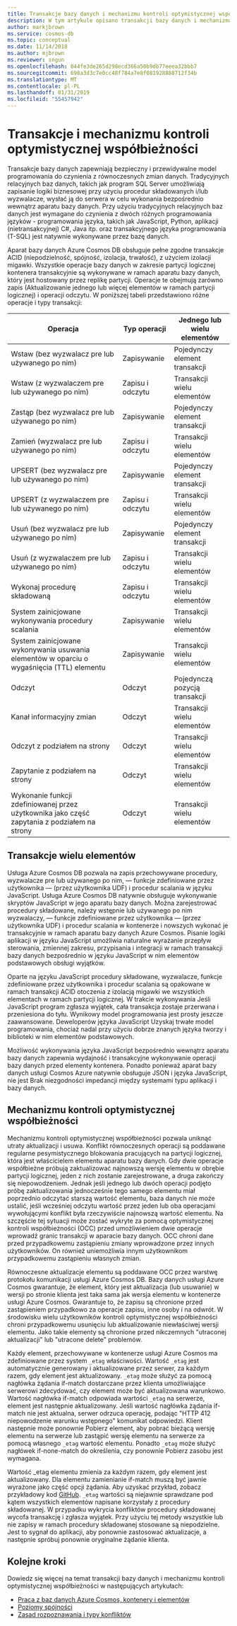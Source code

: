 ```yaml
---
title: Transakcje bazy danych i mechanizmu kontroli optymistycznej współbieżności w usłudze Azure Cosmos DB
description: W tym artykule opisano transakcji bazy danych i mechanizmu kontroli optymistycznej współbieżności w usłudze Azure Cosmos DB
author: markjbrown
ms.service: cosmos-db
ms.topic: conceptual
ms.date: 11/14/2018
ms.author: mjbrown
ms.reviewer: sngun
ms.openlocfilehash: 044fe3de265d298ecd366a50b9db77eeea32bbb7
ms.sourcegitcommit: 698a3d3c7e0cc48f784a7e8f081928888712f34b
ms.translationtype: MT
ms.contentlocale: pl-PL
ms.lasthandoff: 01/31/2019
ms.locfileid: "55457942"
---
```

# <a name="transactions-and-optimistic-concurrency-control"></a>Transakcje i mechanizmu kontroli optymistycznej współbieżności

Transakcje bazy danych zapewniają bezpieczny i przewidywalne model programowania do czynienia z równoczesnych zmian danych. Tradycyjnych relacyjnych baz danych, takich jak program SQL Server umożliwiają zapisanie logiki biznesowej przy użyciu procedur składowanych i/lub wyzwalacze, wysłać ją do serwera w celu wykonania bezpośrednio wewnątrz aparatu bazy danych. Przy użyciu tradycyjnych relacyjnych baz danych jest wymagane do czynienia z dwóch różnych programowania języków - programowania języka, takich jak JavaScript, Python, aplikacji (nietransakcyjnej) C#, Java itp. oraz transakcyjnego języka programowania (T-SQL) jest natywnie wykonywane przez bazę danych.

Aparat bazy danych Azure Cosmos DB obsługuje pełne zgodne transakcje ACID (niepodzielność, spójność, izolacja, trwałość), z użyciem izolacji migawki. Wszystkie operacje bazy danych w zakresie partycji logicznej kontenera transakcyjnie są wykonywane w ramach aparatu bazy danych, który jest hostowany przez replikę partycji. Operacje te obejmują zarówno zapis (Aktualizowanie jednego lub więcej elementów w ramach partycji logicznej) i operacji odczytu. W poniższej tabeli przedstawiono różne operacje i typy transakcji:

| **Operacja**  | **Typ operacji** | **Jednego lub wielu elementów** |
|---------|---------|---------|
| Wstaw (bez wyzwalacz pre lub używanego po nim) | Zapisywanie | Pojedynczy element transakcji |
| Wstaw (z wyzwalaczem pre lub używanego po nim) | Zapisu i odczytu | Transakcji wielu elementów |
| Zastąp (bez wyzwalacz pre lub używanego po nim) | Zapisywanie | Pojedynczy element transakcji |
| Zamień (wyzwalacz pre lub używanego po nim) | Zapisu i odczytu | Transakcji wielu elementów |
| UPSERT (bez wyzwalacz pre lub używanego po nim) | Zapisywanie | Pojedynczy element transakcji |
| UPSERT (z wyzwalaczem pre lub używanego po nim) | Zapisu i odczytu | Transakcji wielu elementów |
| Usuń (bez wyzwalacz pre lub używanego po nim) | Zapisywanie | Pojedynczy element transakcji |
| Usuń (z wyzwalaczem pre lub używanego po nim) | Zapisu i odczytu | Transakcji wielu elementów |
| Wykonaj procedurę składowaną | Zapisu i odczytu | Transakcji wielu elementów |
| System zainicjowane wykonywania procedury scalania | Zapisywanie | Transakcji wielu elementów |
| System zainicjowane wykonywania usuwania elementów w oparciu o wygaśnięcia (TTL) elementu | Zapisywanie | Transakcji wielu elementów |
| Odczyt | Odczyt | Pojedynczą pozycją transakcji |
| Kanał informacyjny zmian | Odczyt | Transakcji wielu elementów |
| Odczyt z podziałem na strony | Odczyt | Transakcji wielu elementów |
| Zapytanie z podziałem na strony | Odczyt | Transakcji wielu elementów |
| Wykonanie funkcji zdefiniowanej przez użytkownika jako część zapytania z podziałem na strony | Odczyt | Transakcji wielu elementów |

## <a name="multi-item-transactions"></a>Transakcje wielu elementów

Usługa Azure Cosmos DB pozwala na zapis przechowywane procedury, wyzwalacze pre lub używanego po nim, — funkcje zdefiniowane przez użytkownika — (przez użytkownika UDF) i procedur scalania w języku JavaScript. Usługa Azure Cosmos DB natywnie obsługuje wykonywanie skryptów JavaScript w jego aparatu bazy danych. Można zarejestrować procedury składowane, należy wstępnie lub używanego po nim wyzwalaczy, — funkcje zdefiniowane przez użytkownika — (przez użytkownika UDF) i procedur scalania w kontenerze i nowszych wykonać je transakcyjnie w ramach aparatu bazy danych Azure Cosmos. Pisanie logiki aplikacji w języku JavaScript umożliwia naturalne wyrażanie przepływ sterowania, zmiennej zakresu, przypisania i integracji w ramach transakcji bazy danych bezpośrednio w języku JavaScript w nim elementów podstawowych obsługi wyjątków.

Oparte na języku JavaScript procedury składowane, wyzwalacze, funkcje zdefiniowane przez użytkownika i procedur scalania są opakowane w ramach transakcji ACID otoczenia z izolacją migawki we wszystkich elementach w ramach partycji logicznej. W trakcie wykonywania Jeśli JavaScript program zgłasza wyjątek, cała transakcja zostaje przerwana i przeniesiona do tyłu. Wynikowy model programowania jest prosty jeszcze zaawansowane. Deweloperów języka JavaScript Uzyskaj trwałe model programowania, chociaż nadal przy użyciu dobrze znanych języka tworzy i biblioteki w nim elementów podstawowych.

Możliwość wykonywania języka JavaScript bezpośrednio wewnątrz aparatu bazy danych zapewnia wydajność i transakcyjne wykonywanie operacji bazy danych przed elementy kontenera. Ponadto ponieważ aparat bazy danych usługi Cosmos Azure natywnie obsługuje JSON i języka JavaScript, nie jest Brak niezgodności impedancji między systemami typu aplikacji i bazy danych.

## <a name="optimistic-concurrency-control"></a>Mechanizmu kontroli optymistycznej współbieżności 

Mechanizmu kontroli optymistycznej współbieżności pozwala uniknąć utraty aktualizacji i usuwa. Konflikt równoczesnych operacji są poddawane regularne pesymistycznego blokowania pracujących na partycji logicznej, która jest właścicielem elementu aparatu bazy danych. Gdy dwie operacje współbieżne próbują zaktualizować najnowszą wersję elementu w obrębie partycji logicznej, jeden z nich zostanie zarejestrowane, a druga zakończy się niepowodzeniem. Jednak jeśli jednego lub dwóch operacji podjęto próbę zaktualizowania jednocześnie tego samego elementu miał poprzednio odczytać starszą wartość elementu, baza danych nie może ustalić, jeśli wcześniej odczytu wartość przez jeden lub oba operacjami wywołującymi konflikt była rzeczywiście najnowszą wartość elementu. Na szczęście tej sytuacji może zostać wykryte za pomocą optymistycznej kontroli współbieżności (OCC) przed umożliwieniem dwie operacje wprowadź granic transakcji w aparacie bazy danych. OCC chroni dane przed przypadkowemu zastąpieniu zmiany wprowadzone przez innych użytkowników. On również uniemożliwia innym użytkownikom przypadkowemu zastąpieniu własnych zmian.

Równoczesne aktualizacje elementu są poddawane OCC przez warstwę protokołu komunikacji usługi Azure Cosmos DB. Bazy danych usługi Azure Cosmos gwarantuje, że element, który jest aktualizacja (lub usuwanie) w wersji po stronie klienta jest taka sama jak wersja elementu w kontenerze usługi Azure Cosmos. Gwarantuje to, że zapisu są chronione przed zastąpieniem przypadkowo za operacje zapisu, inne osoby i na odwrót. W środowisku wielu użytkowników kontroli optymistycznej współbieżności chroni przypadkowemu usunięciu lub aktualizowanie niewłaściwej wersji elementu. Jako takie elementy są chronione przed nikczemnych "utraconej aktualizacji" lub "utracone delete" problemów.

Każdy element, przechowywane w kontenerze usługi Azure Cosmos ma zdefiniowane przez system `_etag` właściwości. Wartość `_etag` jest automatycznie generowany i aktualizowane przez serwer, za każdym razem, gdy element jest aktualizowany. `_etag` może służyć za pomocą nagłówka żądania if-match dostarczane przez klienta umożliwiające serwerowi zdecydować, czy element może być aktualizowana warunkowo. Wartość nagłówka if-match odpowiada wartości `_etag` na serwerze, element jest następnie aktualizowany. Jeśli wartość nagłówka żądania if-match nie jest aktualna, serwer odrzuca operację, podając "HTTP 412 niepowodzenie warunku wstępnego" komunikat odpowiedzi. Klient następnie może ponownie Pobierz element, aby pobrać bieżącą wersję elementu na serwerze lub zastąpić wersję elementu na serwerze za pomocą własnego `_etag` wartość elementu. Ponadto `_etag` może służyć nagłówek if-none-match do określenia, czy ponownie Pobierz zasobu jest wymagana. 

Wartość _etag elementu zmienia za każdym razem, gdy element jest aktualizowany. Dla elementu zamienianie if-match muszą być jawnie wyrażone jako część opcji żądania. Aby uzyskać przykład, zobacz przykładowy kod [GitHub](https://github.com/Azure/azure-documentdb-dotnet/blob/master/samples/code-samples/DocumentManagement/Program.cs#L398-L446). `_etag` wartości są niejawnie sprawdzane pod kątem wszystkich elementów napisane korzystały z procedury składowanej. W przypadku wykrycia konfliktów procedury składowanej wycofa transakcję i zgłasza wyjątek. Przy użyciu tej metody wszystkie lub nie zapisy w ramach procedury składowanej stosowane są niepodzielne. Jest to sygnał do aplikacji, aby ponownie zastosować aktualizacje, a następnie spróbuj ponownie oryginalne żądanie klienta.

## <a name="next-steps"></a>Kolejne kroki

Dowiedz się więcej na temat transakcji bazy danych i mechanizmu kontroli optymistycznej współbieżności w następujących artykułach:

- [Praca z baz danych Azure Cosmos, kontenery i elementów](databases-containers-items.md)
- [Poziomy spójności](consistency-levels.md)
- [Zasad rozpoznawania i typy konfliktów](conflict-resolution-policies.md)
